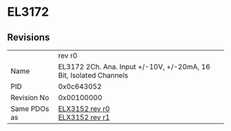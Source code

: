 # EL3172

## Revisions
<table>
<tr>
<td></td>
<td>rev r0</td>
</tr>
<tr>
<td>Name</td>
<td>EL3172 2Ch. Ana. Input +/-10V, +/-20mA, 16 Bit, Isolated Channels</td>
</tr>
<tr>
<td>PID</td>
<td>0x0c643052</td>
</tr>
<tr>
<td>Revision No</td>
<td>0x00100000</td>
</tr>
<tr>
<td>Same PDOs as</td>
<td><a href="ELX3152.md">ELX3152 rev r0</a><br/><a href="ELX3152.md">ELX3152 rev r1</a></td>
</tr>
</table>

